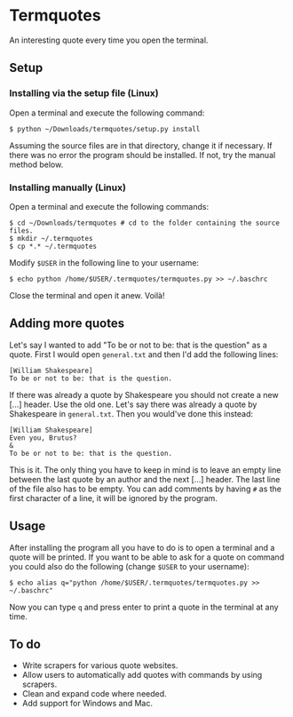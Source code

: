 Termquotes
==========
An interesting quote every time you open the terminal.

Setup
-----
### Installing via the setup file (Linux)
Open a terminal and execute the following command:

    $ python ~/Downloads/termquotes/setup.py install

Assuming the source files are in that directory, change it if necessary. If
there was no error the program should be installed. If not, try the manual
method below. 
### Installing manually (Linux)
Open a terminal and execute the following commands:

    $ cd ~/Downloads/termquotes # cd to the folder containing the source files.
    $ mkdir ~/.termquotes
    $ cp *.* ~/.termquotes

Modify `$USER` in the following line to your username:

    $ echo python /home/$USER/.termquotes/termquotes.py >> ~/.baschrc

Close the terminal and open it anew. Voilà!

Adding more quotes
------------------
Let's say I wanted to add "To be or not to be: that is the question" as a
quote. First I would open `general.txt` and then I'd add the following lines:

    [William Shakespeare]
    To be or not to be: that is the question.

If there was already a quote by Shakespeare you should not create a new [...]
header. Use the old one. Let's say there was already a quote by Shakespeare in
`general.txt`. Then you would've done this instead:

    [William Shakespeare]
    Even you, Brutus?
    &
    To be or not to be: that is the question.

This is it. The only thing you have to keep in mind is to leave an empty line
between the last quote by an author and the next [...] header. The last line of
the file also has to be empty. You can add comments by having `#` as the first
character of a line, it will be ignored by the program.

Usage
-----
After installing the program all you have to do is to open a terminal and a
quote will be printed. If you want to be able to ask for a quote on command you
could also do the following (change `$USER` to your username):

    $ echo alias q="python /home/$USER/.termquotes/termquotes.py >> ~/.baschrc"

Now you can type `q` and press enter to print a quote in the terminal at any
time.

To do
-----
* Write scrapers for various quote websites.
* Allow users to automatically add quotes with commands by using scrapers.
* Clean and expand code where needed.
* Add support for Windows and Mac.
